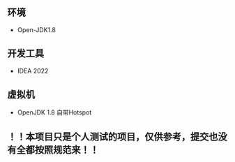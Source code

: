 ## 环境 
- Open-JDK1.8
## 开发工具
- IDEA 2022
## 虚拟机
- OpenJDK 1.8 自带Hotspot 
## ！！本项目只是个人测试的项目，仅供参考，提交也没有全都按照规范来！！

